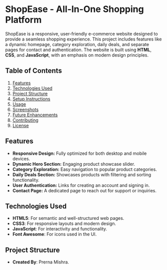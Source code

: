 # **ShopEase - All-In-One Shopping Platform**

ShopEase is a responsive, user-friendly e-commerce website designed to provide a seamless shopping experience. This project includes features like a dynamic homepage, category exploration, daily deals, and separate pages for contact and authentication. The website is built using **HTML**, **CSS**, and **JavaScript**, with an emphasis on modern design principles.

## **Table of Contents**

1. [Features](#features)
2. [Technologies Used](#technologies-used)
3. [Project Structure](#project-structure)
4. [Setup Instructions](#setup-instructions)
5. [Usage](#usage)
6. [Screenshots](#screenshots)
7. [Future Enhancements](#future-enhancements)
8. [Contributing](#contributing)
9. [License](#license)

## **Features**

- **Responsive Design:** Fully optimized for both desktop and mobile devices.
- **Dynamic Hero Section:** Engaging product showcase slider.
- **Category Exploration:** Easy navigation to popular product categories.
- **Daily Deals Section:** Showcases products with filtering and sorting functionality.
- **User Authentication:** Links for creating an account and signing in.
- **Contact Page:** A dedicated page to reach out for support or inquiries.

## **Technologies Used**

- **HTML5**: For semantic and well-structured web pages.
- **CSS3**: For responsive layouts and modern design.
- **JavaScript**: For interactivity and functionality.
- **Font Awesome**: For icons used in the UI.

## **Project Structure**

- **Created By**: Prerna Mishra.
